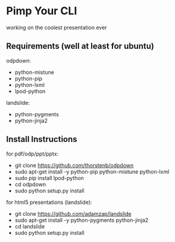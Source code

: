 # Pimp Your CLI

working on the coolest presentation ever


## Requirements (well at least for ubuntu)

odpdown:
- python-mistune
- python-pip
- python-lxml
- lpod-python

landslide:
- python-pygments
- python-jinja2

## Install Instructions

for pdf/odp/ppt/pptx:
- git clone https://github.com/thorstenb/odpdown
- sudo apt-get install -y python-pip python-mistune python-lxml
- sudo pip install lpod-python
- cd odpdown
- sudo python setup.py install

for html5 presentations (landslide):
- git clone https://github.com/adamzap/landslide
- sudo apt-get install -y python-pygments python-jinja2
- cd landslide
- sudo python setup.py install

